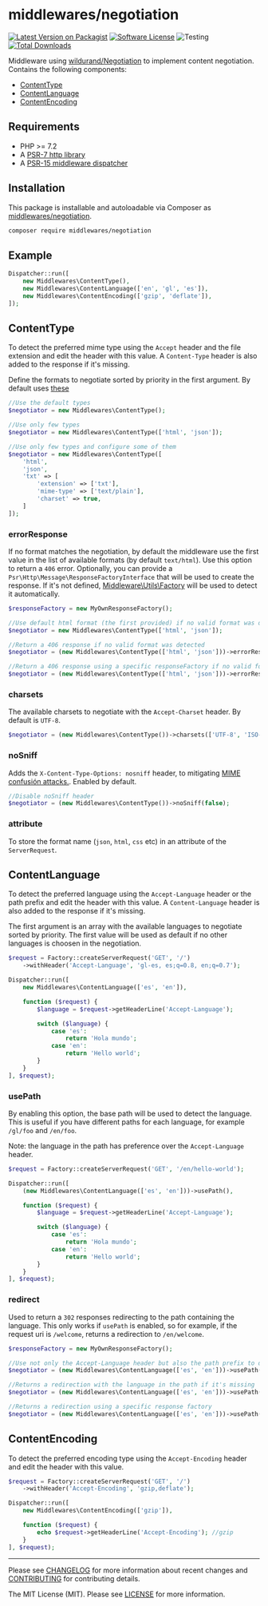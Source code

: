 # middlewares/negotiation

[![Latest Version on Packagist][ico-version]][link-packagist]
[![Software License][ico-license]](LICENSE)
![Testing][ico-ga]
[![Total Downloads][ico-downloads]][link-downloads]

Middleware using [wildurand/Negotiation](https://github.com/willdurand/Negotiation) to implement content negotiation. Contains the following components:

* [ContentType](#contenttype)
* [ContentLanguage](#contentlanguage)
* [ContentEncoding](#contentencoding)

## Requirements

* PHP >= 7.2
* A [PSR-7 http library](https://github.com/middlewares/awesome-psr15-middlewares#psr-7-implementations)
* A [PSR-15 middleware dispatcher](https://github.com/middlewares/awesome-psr15-middlewares#dispatcher)

## Installation

This package is installable and autoloadable via Composer as [middlewares/negotiation](https://packagist.org/packages/middlewares/negotiation).

```sh
composer require middlewares/negotiation
```

## Example

```php
Dispatcher::run([
    new Middlewares\ContentType(),
    new Middlewares\ContentLanguage(['en', 'gl', 'es']),
    new Middlewares\ContentEncoding(['gzip', 'deflate']),
]);
```

## ContentType

To detect the preferred mime type using the `Accept` header and the file extension and edit the header with this value. A `Content-Type` header is also added to the response if it's missing.

Define the formats to negotiate sorted by priority in the first argument. By default uses [these](src/formats_defaults.php)

```php
//Use the default types
$negotiator = new Middlewares\ContentType();

//Use only few types
$negotiator = new Middlewares\ContentType(['html', 'json']);

//Use only few types and configure some of them
$negotiator = new Middlewares\ContentType([
    'html',
    'json',
    'txt' => [
        'extension' => ['txt'],
        'mime-type' => ['text/plain'],
        'charset' => true,
    ]
]);
```

### errorResponse

If no format matches the negotiation, by default the middleware use the first value in the list of available formats (by default `text/html`). Use this option to return a `406` error. Optionally, you can provide a `Psr\Http\Message\ResponseFactoryInterface` that will be used to create the response. If it's not defined, [Middleware\Utils\Factory](https://github.com/middlewares/utils#factory) will be used to detect it automatically.

```php
$responseFactory = new MyOwnResponseFactory();

//Use default html format (the first provided) if no valid format was detected (By default)
$negotiator = new Middlewares\ContentType(['html', 'json']);

//Return a 406 response if no valid format was detected
$negotiator = (new Middlewares\ContentType(['html', 'json']))->errorResponse();

//Return a 406 response using a specific responseFactory if no valid format was detected
$negotiator = (new Middlewares\ContentType(['html', 'json']))->errorResponse($responseFactory);
```

### charsets

The available charsets to negotiate with the `Accept-Charset` header. By default is `UTF-8`.

```php
$negotiator = (new Middlewares\ContentType())->charsets(['UTF-8', 'ISO-8859-1']);
```

### noSniff

Adds the `X-Content-Type-Options: nosniff` header, to mitigating [MIME confusión attacks.](https://blog.mozilla.org/security/2016/08/26/mitigating-mime-confusion-attacks-in-firefox/). Enabled by default.

```php
//Disable noSniff header
$negotiator = (new Middlewares\ContentType())->noSniff(false);
```

### attribute

To store the format name (`json`, `html`, `css` etc) in an attribute of the `ServerRequest`.

## ContentLanguage

To detect the preferred language using the `Accept-Language` header or the path prefix and edit the header with this value. A `Content-Language` header is also added to the response if it's missing.

The first argument is an array with the available languages to negotiate sorted by priority. The first value will be used as default if no other languages is choosen in the negotiation.

```php
$request = Factory::createServerRequest('GET', '/')
    ->withHeader('Accept-Language', 'gl-es, es;q=0.8, en;q=0.7');

Dispatcher::run([
    new Middlewares\ContentLanguage(['es', 'en']),

    function ($request) {
        $language = $request->getHeaderLine('Accept-Language');

        switch ($language) {
            case 'es':
                return 'Hola mundo';
            case 'en':
                return 'Hello world';
        }
    }
], $request);
```

### usePath

By enabling this option, the base path will be used to detect the language. This is useful if you have different paths for each language, for example `/gl/foo` and `/en/foo`. 

Note: the language in the path has preference over the `Accept-Language` header.

```php
$request = Factory::createServerRequest('GET', '/en/hello-world');

Dispatcher::run([
    (new Middlewares\ContentLanguage(['es', 'en']))->usePath(),

    function ($request) {
        $language = $request->getHeaderLine('Accept-Language');

        switch ($language) {
            case 'es':
                return 'Hola mundo';
            case 'en':
                return 'Hello world';
        }
    }
], $request);
```

### redirect

Used to return a `302` responses redirecting to the path containing the language. This only works if `usePath` is enabled, so for example, if the request uri is `/welcome`, returns a redirection to `/en/welcome`.

```php
$responseFactory = new MyOwnResponseFactory();

//Use not only the Accept-Language header but also the path prefix to detect the language
$negotiator = (new Middlewares\ContentLanguage(['es', 'en']))->usePath();

//Returns a redirection with the language in the path if it's missing
$negotiator = (new Middlewares\ContentLanguage(['es', 'en']))->usePath()->redirect();

//Returns a redirection using a specific response factory
$negotiator = (new Middlewares\ContentLanguage(['es', 'en']))->usePath()->redirect($responseFactory);
```

## ContentEncoding

To detect the preferred encoding type using the `Accept-Encoding` header and edit the header with this value.

```php
$request = Factory::createServerRequest('GET', '/')
    ->withHeader('Accept-Encoding', 'gzip,deflate');

Dispatcher::run([
    new Middlewares\ContentEncoding(['gzip']),

    function ($request) {
        echo $request->getHeaderLine('Accept-Encoding'); //gzip
    }
], $request);
```

---

Please see [CHANGELOG](CHANGELOG.md) for more information about recent changes and [CONTRIBUTING](CONTRIBUTING.md) for contributing details.

The MIT License (MIT). Please see [LICENSE](LICENSE) for more information.

[ico-version]: https://img.shields.io/packagist/v/middlewares/negotiation.svg?style=flat-square
[ico-license]: https://img.shields.io/badge/license-MIT-brightgreen.svg?style=flat-square
[ico-ga]: https://github.com/middlewares/negotiation/workflows/testing/badge.svg
[ico-downloads]: https://img.shields.io/packagist/dt/middlewares/negotiation.svg?style=flat-square

[link-packagist]: https://packagist.org/packages/middlewares/negotiation
[link-downloads]: https://packagist.org/packages/middlewares/negotiation
